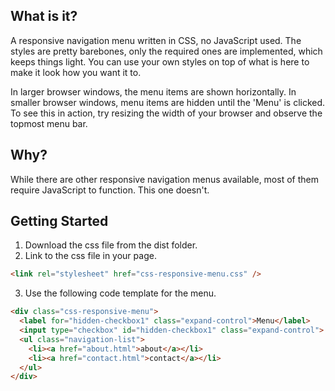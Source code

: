 ## What is it?

A responsive navigation menu written in CSS, no JavaScript used. The styles are pretty barebones, only the required ones are implemented, which keeps things light. You can use your own styles on top of what is here to make it look how you want it to.

In larger browser windows, the menu items are shown horizontally. In smaller browser windows, menu items are hidden until the 'Menu' is clicked. To see this in action, try resizing the width of your browser and observe the topmost menu bar.


## Why?

While there are other responsive navigation menus available, most of them require JavaScript to function. This one doesn't.


## Getting Started

1. Download the css file from the dist folder.
2. Link to the css file in your page.
```html
<link rel="stylesheet" href="css-responsive-menu.css" />
```
3. Use the following code template for the menu.
```html
<div class="css-responsive-menu">
  <label for="hidden-checkbox1" class="expand-control">Menu</label>
  <input type="checkbox" id="hidden-checkbox1" class="expand-control">
  <ul class="navigation-list">
    <li><a href="about.html">about</a></li>
    <li><a href="contact.html">contact</a></li>
  </ul>
</div>
```
